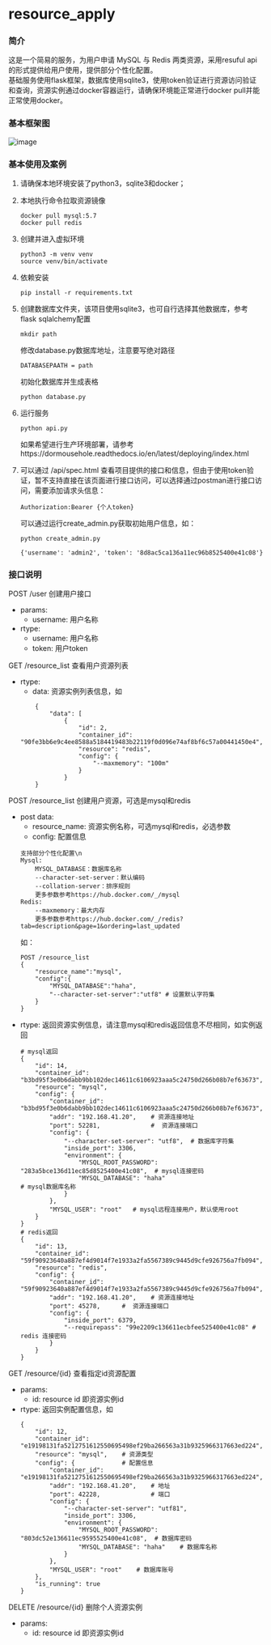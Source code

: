 # resource_apply

### 简介
这是一个简易的服务，为用户申请 MySQL 与 Redis 两类资源，采用resuful api的形式提供给用户使用，提供部分个性化配置。    
基础服务使用flask框架，数据库使用sqlite3，使用token验证进行资源访问验证和查询，资源实例通过docker容器运行，请确保环境能正常进行docker pull并能正常使用docker。
### 基本框架图
![image](https://github.com/yukimur/resource_apply/blob/main/images/%E5%9F%BA%E6%9C%AC%E6%9E%B6%E6%9E%84%E5%9B%BE.png)
### 基本使用及案例
1. 请确保本地环境安装了python3，sqlite3和docker；
2. 本地执行命令拉取资源镜像
    ```
    docker pull mysql:5.7
    docker pull redis 
    ```
3. 创建并进入虚拟环境
    ```
    python3 -m venv venv
    source venv/bin/activate
    ```
4. 依赖安装
    ```
    pip install -r requirements.txt
    ```
5. 创建数据库文件夹，该项目使用sqlite3，也可自行选择其他数据库，参考flask sqlalchemy配置
    ```
    mkdir path
    ```
    修改database.py数据库地址，注意要写绝对路径
    ```
    DATABASEPAATH = path
    ```
    初始化数据库并生成表格
    ```
    python database.py
    ```
6. 运行服务
    ```
    python api.py
    ```
    如果希望进行生产环境部署，请参考https://dormousehole.readthedocs.io/en/latest/deploying/index.html

7. 可以通过 /api/spec.html 查看项目提供的接口和信息，但由于使用token验证，暂不支持直接在该页面进行接口访问，可以选择通过postman进行接口访问，需要添加请求头信息：
    ```
    Authorization:Bearer {个人token}
    ```
    可以通过运行create_admin.py获取初始用户信息，如：
    ```
    python create_admin.py

    {'username': 'admin2', 'token': '8d8ac5ca136a11ec96b8525400e41c08'}
    ```

### 接口说明
POST /user 创建用户接口    
- params:
    - username: 用户名称
- rtype:
    - username: 用户名称
    - token: 用户token

GET /resource_list 查看用户资源列表    
- rtype:
    - data: 资源实例列表信息，如  
    ```
        {
            "data": [
                {
                    "id": 2,
                    "container_id": "90fe3bb6e9c4ee8588a5184419483b22119f0d096e74af8bf6c57a00441450e4",
                    "resource": "redis",
                    "config": {
                        "--maxmemory": "100m"
                    }
                }
        }
    ```
POST /resource_list  创建用户资源，可选是mysql和redis   
- post data:
    - resource_name: 资源实例名称，可选mysql和redis，必选参数
    - config: 配置信息
    ```
    支持部分个性化配置\n
    Mysql:
        MYSQL_DATABASE：数据库名称
        --character-set-server：默认编码
        --collation-server：排序规则
        更多参数参考https://hub.docker.com/_/mysql
    Redis:
        --maxmemory：最大内存
        更多参数参考https://hub.docker.com/_/redis?tab=description&page=1&ordering=last_updated
    ```
    如：
    ```
    POST /resource_list
    {
        "resource_name":"mysql",
        "config":{
            "MYSQL_DATABASE":"haha",
            "--character-set-server":"utf8" # 设置默认字符集
        }
    }
    ```
- rtype:
    返回资源实例信息，请注意mysql和redis返回信息不尽相同，如实例返回
    ```
    # mysql返回
    {
        "id": 14,
        "container_id": "b3bd95f3e0b6dabb9bb102dec14611c6106923aaa5c24750d266b08b7ef63673",
        "resource": "mysql",
        "config": {
            "container_id": "b3bd95f3e0b6dabb9bb102dec14611c6106923aaa5c24750d266b08b7ef63673",
            "addr": "192.168.41.20",    # 资源连接地址
            "port": 52281,              #  资源连接端口
            "config": {
                "--character-set-server": "utf8",  # 数据库字符集
                "inside_port": 3306,
                "environment": {
                    "MYSQL_ROOT_PASSWORD": "283a5bce136d11ec85d8525400e41c08",  # mysql连接密码
                    "MYSQL_DATABASE": "haha"                                    # mysql数据库名称
                }
            },
            "MYSQL_USER": "root"   # mysql远程连接用户，默认使用root
        }
    }
    # redis返回
    {
        "id": 13,
        "container_id": "59f90923640a887ef4d9014f7e1933a2fa5567389c9445d9cfe926756a7fb094",
        "resource": "redis",
        "config": {
            "container_id": "59f90923640a887ef4d9014f7e1933a2fa5567389c9445d9cfe926756a7fb094",
            "addr": "192.168.41.20",    # 资源连接地址
            "port": 45278,      #  资源连接端口
            "config": {
                "inside_port": 6379,
                "--requirepass": "99e2209c136611ecbfee525400e41c08" # redis 连接密码
            }
        }
    }
    ```

GET /resource/{id}  查看指定id资源配置   
- params:
    - id: resource id 即资源实例id
- rtype:
    返回实例配置信息，如
    ```
    {
        "id": 12,
        "container_id": "e19198131fa5212751612550695498ef29ba266563a31b9325966317663ed224",
        "resource": "mysql",    # 资源类型
        "config": {             # 配置信息
            "container_id": "e19198131fa5212751612550695498ef29ba266563a31b9325966317663ed224",
            "addr": "192.168.41.20",    # 地址
            "port": 42228,              # 端口
            "config": {
                "--character-set-server": "utf81",
                "inside_port": 3306,
                "environment": {
                    "MYSQL_ROOT_PASSWORD": "803dc52e136611ec9595525400e41c08",  # 数据库密码
                    "MYSQL_DATABASE": "haha"    # 数据库名称
                }
            },
            "MYSQL_USER": "root"    # 数据库账号
        },
        "is_running": true
    }
    ```
DELETE /resource/{id}   删除个人资源实例
- params:
    - id: resource id 即资源实例id
